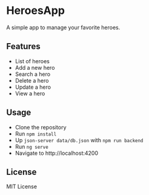 # HeroesApp

A simple app to manage your favorite heroes.

## Features

- List of heroes
- Add a new hero
- Search a hero
- Delete a hero
- Update a hero
- View a hero

## Usage

- Clone the repository
- Run `npm install`
- Up `json-server data/db.json` with `npm run backend`
- Run `ng serve`
- Navigate to http://localhost:4200

## License

MIT License
